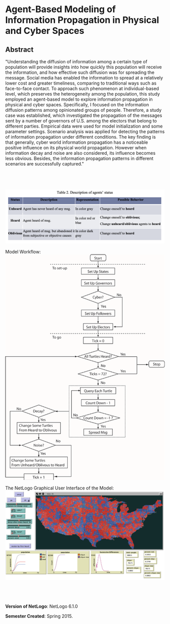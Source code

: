# Agent-Based Modeling of Information Propagation in Physical and Cyber Spaces

## Abstract

"Understanding the diffusion of information among a certain type of population will provide insights into how quickly this population will receive the information, and how effective such diffusion was for spreading the message. Social media has enabled the information to spread at a relatively lower cost and greater timeliness, comparing to traditional ways such as face-to-face contact. To approach such phenomenon at individual-based level, which preserves the heterogeneity among the population, this study employed an agent-based model to explore information propagation in physical and cyber spaces. Specifically, I focused on the information diffusion patterns among opinionated groups of people. Therefore, a study case was established, which investigated the propagation of the messages sent by a number of governors of U.S. among the electors that belong to different parties. Empirical data were used for model initialization and some parameter settings. Scenario analysis was applied for detecting the patterns of information propagation under different conditions. The key finding is that generally, cyber world information propagation has a noticeable positive influence on its physical world propagation. However when information decay and noise are also considered, its influence becomes less obvious. Besides, the information propagation patterns in different scenarios are successfully captured."

## &nbsp;
![Agents Status](Agents_status.png)

Model Workflow:
![Model Workflow](Workflow.png)

The NetLogo Graphical User Interface of the Model: 
![The NetLogo Graphical User Interface](GUI.png)

## &nbsp;

**Version of NetLogo**: NetLogo 6.1.0

**Semester Created**: Spring 2015.

